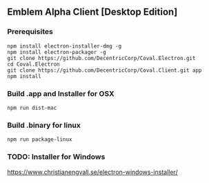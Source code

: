 ## Emblem Alpha Client **[Desktop Edition]**

### Prerequisites
```
npm install electron-installer-dmg -g
npm install electron-packager -g
git clone https://github.com/DecentricCorp/Coval.Electron.git
cd Coval.Electron
git clone https://github.com/DecentricCorp/Coval.Client.git app
npm install
```

### Build .app and Installer for OSX
```
npm run dist-mac
```

### Build .binary for linux
```
npm run package-linux
```

### TODO: Installer for Windows

https://www.christianengvall.se/electron-windows-installer/